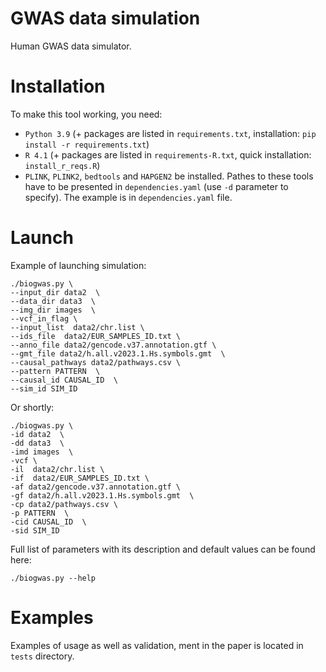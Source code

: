 # GWAS data simulation

Human GWAS data simulator.


# Installation

To make this tool working, you need:
* `Python 3.9` (+ packages are listed in `requirements.txt`, installation: `pip install -r requirements.txt`)
*  `R 4.1` (+ packages are listed in `requirements-R.txt`, quick installation: `install_r_reqs.R`)
* `PLINK`, `PLINK2`, `bedtools` and `HAPGEN2` be installed. Pathes to these tools have to be presented in `dependencies.yaml` (use `-d` parameter to specify). The example is in `dependencies.yaml` file.

# Launch

Example of launching simulation:

```
./biogwas.py \
--input_dir data2  \
--data_dir data3  \
--img_dir images  \
--vcf_in_flag \
--input_list  data2/chr.list \
--ids_file  data2/EUR_SAMPLES_ID.txt \
--anno_file data2/gencode.v37.annotation.gtf \
--gmt_file data2/h.all.v2023.1.Hs.symbols.gmt  \
--causal_pathways data2/pathways.csv \
--pattern PATTERN  \
--causal_id CAUSAL_ID  \
--sim_id SIM_ID 
```

Or shortly:

```
./biogwas.py \
-id data2  \
-dd data3  \
-imd images  \
-vcf \
-il  data2/chr.list \
-if  data2/EUR_SAMPLES_ID.txt \
-af data2/gencode.v37.annotation.gtf \
-gf data2/h.all.v2023.1.Hs.symbols.gmt  \
-cp data2/pathways.csv \
-p PATTERN  \
-cid CAUSAL_ID  \
-sid SIM_ID 
```


Full list of parameters with its description and default values can be found here:

```
./biogwas.py --help
```


# Examples

Examples of usage as well as validation, ment in the paper is located in `tests` directory.




